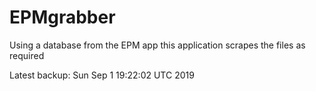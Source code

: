 # EPMgrabber
Using a database from the EPM app this application scrapes the files as required


Latest backup: Sun Sep 1 19:22:02 UTC 2019
